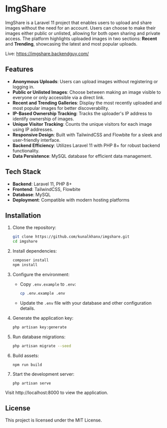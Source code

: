 # ImgShare

ImgShare is a Laravel 11 project that enables users to upload and share images without the need for an account. Users can choose to make their images either public or unlisted, allowing for both open sharing and private access. The platform highlights uploaded images in two sections: **Recent** and **Trending**, showcasing the latest and most popular uploads.

Live: https://imgshare.backendguy.com/

## Features
- **Anonymous Uploads**: Users can upload images without registering or logging in.
- **Public or Unlisted Images**: Choose between making an image visible to everyone or only accessible via a direct link.
- **Recent and Trending Galleries**: Display the most recently uploaded and most popular images for better discoverability.
- **IP-Based Ownership Tracking**: Tracks the uploader's IP address to identify ownership of images.
- **Unique Visitor Tracking**: Counts the unique visitors for each image using IP addresses.
- **Responsive Design**: Built with TailwindCSS and Flowbite for a sleek and user-friendly interface.
- **Backend Efficiency**: Utilizes Laravel 11 with PHP 8+ for robust backend functionality.
- **Data Persistence**: MySQL database for efficient data management.

## Tech Stack
- **Backend**: Laravel 11, PHP 8+
- **Frontend**: TailwindCSS, Flowbite
- **Database**: MySQL
- **Deployment**: Compatible with modern hosting platforms

## Installation

1. Clone the repository:
    ```bash
   git clone https://github.com/kunalkhanx/imgshare.git
   cd imgshare
    ```

2. Install dependencies:
    ```bash
    composer install
    npm install
    ```

3. Configure the environment:
    - Copy `.env.example` to `.env`:
        ```bash
        cp .env.example .env
        ```
    - Update the `.env` file with your database and other configuration details.

4. Generate the application key:
    ```bash
    php artisan key:generate
    ```

5. Run database migrations:
    ```bash
    php artisan migrate --seed
    ```

6. Build assets:
    ```
    npm run build
    ```

7. Start the development server:
    ```
    php artisan serve
    ```

Visit http://localhost:8000 to view the application.

## License
This project is licensed under the MIT License.